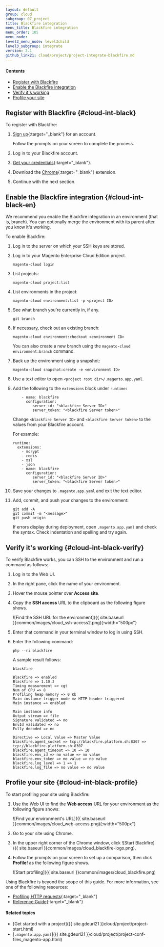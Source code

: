 ```yaml
---
layout: default
group: cloud
subgroup: 07_project
title: Blackfire integration
menu_title: Blackfire integration
menu_order: 105
menu_node: 
level3_menu_node: level3child
level3_subgroup: integrate
version: 2.1
github_link21: cloud/project/project-integrate-blackfire.md
---
```


#### Contents
*	[Register with Blackfire](#cloud-int-black) 
*	[Enable the Blackfire integration](#cloud-int-black-en)
*	[Verify it's working](#cloud-int-black-verify)
*	[Profile your site](#cloud-int-black-profile)

## Register with Blackfire {#cloud-int-black}
To register with Blackfire:

1.	[Sign up](https://blackfire.io/signup){:target="_blank"} for an account.

	Follow the prompts on your screen to complete the process.
2.	Log in to your Blackfire account.
3.	[Get your credentials](https://blackfire.io/account){:target="_blank"}.
5.	Download the [Chrome](https://chrome.google.com/webstore/detail/blackfire-companion/miefikpgahefdbcgoiicnmpbeeomffld){:target="_blank"} extension.
4.	Continue with the next section.

## Enable the Blackfire integration {#cloud-int-black-en}
We recommend you enable the Blackfire integration in an environment (that is, branch). You can optionally merge the environment with its parent after you know it's working.

To enable Blackfire:

1.	Log in to the server on which your SSH keys are stored.
1.	Log in to your Magento Enterprise Cloud Edition project.

		magento-cloud login
2.	List projects:

		magento-cloud project:list
3.	List environments in the project:

		magento-cloud environment:list -p <project ID>
4.	See what branch you're currently in, if any.

		git branch
5.	If necessary, check out an existing branch:

		magento-cloud environment:checkout <environment ID>

	You can also create a new branch using the `magento-cloud environment:branch` command.
6.	Back up the environment using a snapshot:

		magento-cloud snapshot:create -e <environment ID>
6.	Use a text editor to open `<project root dir>/.magento.app.yaml`.
7.	Add the following to the `extensions` block under `runtime:`

		    - name: blackfire
		      configuration:
		         server_id: "<blackfire Server ID>"
		         server_token: "<blackfire Server token>"

	Change `<blackfire Server ID>` and `<blackfire Server token>` to the values from your Blackfire account.

	For example:

		runtime:
    	  extensions:
    	    - mcrypt
		    - redis
		    - xsl
		    - json
		    - name: blackfire
		      configuration:
		         server_id: "<blackfire Server ID>"
		         server_token: "<blackfire Server token>"
8.	Save your changes to `.magento.app.yaml` and exit the text editor.
9.	Add, commit, and push your changes to the environment:

		git add -A
		git commit -m "<message>"
		git push origin

	If errors display during deployment, open `.magento.app.yaml` and check the syntax. Check indentation and spelling and try again.

## Verify it's working {#cloud-int-black-verify}
To verify Blackfire works, you can SSH to the environment and run a command as follows:

1.	Log in to the Web UI.
2.	In the right pane, click the name of your environment.
3. 	Hover the mouse pointer over **Access site**.
4.	Copy the **SSH access** URL to the clipboard as the following figure shows.

	![Find the SSH URL for the environment]({{ site.baseurl }}common/images/cloud_ssh-access2.png){:width="500px"}
5.	Enter that command in your terminal window to log in using SSH.
6.	Enter the following command:

		php --ri blackfire

	A sample result follows:

		blackfire

		Blackfire => enabled
		Blackfire => 1.10.3
		Timing measurement => cgt
		Num of CPU => 8
		Profiling heap memory => 0 Kb
		Main instance trigger mode => HTTP header triggered
		Main instance => enabled

        Main instance info
		Output stream => file
		Signature validated => no
		EnvId validated => no
		Fully decoded => no

		Directive => Local Value => Master Value
		blackfire.agent_socket => tcp://blackfire.platform.sh:8307 => tcp://blackfire.platform.sh:8307
		blackfire.agent_timeout => 10 => 10
		blackfire.env_id => no value => no value
		blackfire.env_token => no value => no value
		blackfire.log_level => 1 => 1
		blackfire.log_file => no value => no value

## Profile your site {#cloud-int-black-profile}
To start profiling your site using Blackfire:

1.	Use the Web UI to find the **Web access** URL for your environment as the following figure shows:

	![Find your environment's URL]({{ site.baseurl }}common/images/cloud_web-access.png){:width="500px"}
2.	Go to your site using Chrome.
3.	In the upper right corner of the Chrome window, click ![Start Blackfire]({{ site.baseurl }}common/images/cloud_blackfire-logo.png).
4.	Follow the prompts on your screen to set up a comparison, then click **Profile!** as the following figure shows.

	![Start profiling]({{ site.baseurl }}common/images/cloud_blackfire.png)

Using Blackfire is beyond the scope of this guide. For more information, see one of the following resources:

*	[Profiling HTTP requests](https://blackfire.io/docs/cookbooks/profiling-http){:target="_blank"}
*	[Reference Guide](https://blackfire.io/docs/reference-guide/index){:target="_blank"}

#### Related topics
*	[Get started with a project]({{ site.gdeurl21 }}cloud/project/project-start.html)
*	[`.magento.app.yaml`]({{ site.gdeurl21 }}cloud/project/project-conf-files_magento-app.html)
